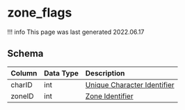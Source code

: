 # zone_flags

!!! info
	This page was last generated 2022.06.17

## Schema

| Column | Data Type | Description |
| :--- | :--- | :--- |
| charID | int | [Unique Character Identifier](../../../schema/characters/character_data) |
| zoneID | int | [Zone Identifier](../../../../server/zones/zone-list) |

